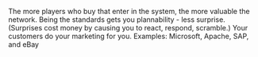 
The more players who buy that enter in the system, the more valuable the network.
Being the standards gets you plannability - less surprise. (Surprises cost money by causing you to react, respond, scramble.)
Your customers do your marketing for you.
Examples: Microsoft, Apache, SAP, and eBay
